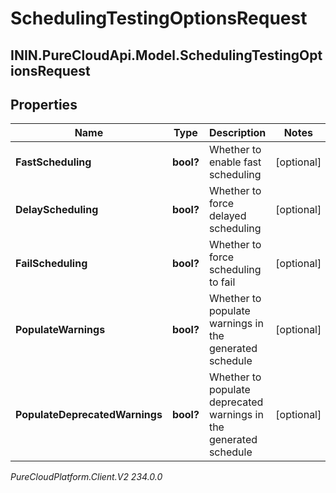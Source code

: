 # SchedulingTestingOptionsRequest

## ININ.PureCloudApi.Model.SchedulingTestingOptionsRequest

## Properties

|Name | Type | Description | Notes|
|------------ | ------------- | ------------- | -------------|
| **FastScheduling** | **bool?** | Whether to enable fast scheduling | [optional] |
| **DelayScheduling** | **bool?** | Whether to force delayed scheduling | [optional] |
| **FailScheduling** | **bool?** | Whether to force scheduling to fail | [optional] |
| **PopulateWarnings** | **bool?** | Whether to populate warnings in the generated schedule | [optional] |
| **PopulateDeprecatedWarnings** | **bool?** | Whether to populate deprecated warnings in the generated schedule | [optional] |



_PureCloudPlatform.Client.V2 234.0.0_

